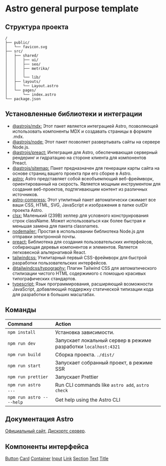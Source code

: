 # Astro general purpose template

## Структура проекта

```text
/
├── public/
│   └── favicon.svg
├── src/
│   ├── shared/
│   │   ├── ui/
│   │   ├── seo/
│   │   ├── metrika/
│   │   │
│   │   └── lib/
│   ├── layouts/
│   │   └── Layout.astro
│   └── pages/
│       └── index.astro
└── package.json
```

## Установленные библиотеки и интеграции

- [@astrojs/mdx:](https://www.npmjs.com/package/@astrojs/mdx) Этот пакет является интеграцией Astro, позволяющей использовать компоненты MDX и создавать страницы в формате .mdx.
- [@astrojs/node:](https://www.npmjs.com/package/@astrojs/node) Этот пакет позволяет развертывать сайты на сервере Node.js.
- [@astrojs/preact:](https://www.npmjs.com/package/@astrojs/preact) Интеграция для Astro, обеспечивающая серверный рендеринг и гидратацию на стороне клиента для компонентов Preact.
- [@astrojs/sitemap:](https://www.npmjs.com/package/@astrojs/sitemap) Пакет предназначен для генерации карты сайта на основе страниц вашего проекта при его сборке в Astro.
- [astro:](https://www.npmjs.com/package/astro) Astro представляет собой всеобъемлющий веб-фреймворк, ориентированный на скорость. Является мощным инструментом для создания веб-проектов, подтягивающим контент из различных источников.
- [astro-compress:](https://www.npmjs.com/package/astro-compress) Этот утилитный пакет автоматически сжимает все ваши CSS, HTML, SVG, JavaScript и изображения в папке outDir проекта Astro.
- [clsx:](https://www.npmjs.com/package/clsx) Маленький (239B) хелпер для условного конструирования строк className. Может использоваться как более быстрая и меньшая замена для пакета classnames.
- [nodemailer:](https://www.npmjs.com/package/nodemailer) Простая в использовании библиотека Node.js для отправки электронной почты.
- [preact:](https://www.npmjs.com/package/preact) Библиотека для создания пользовательских интерфейсов, собирающая деревья компонентов и элементов. Является легковесной альтернативой React.
- [tailwindcss:](https://www.npmjs.com/package/tailwindcss) Утилитарный первый CSS-фреймворк для быстрой разработки пользовательских интерфейсов.
- [@tailwindcss/typography:](https://www.npmjs.com/package/@tailwindcss/typography) Плагин Tailwind CSS для автоматического стилизации чистого HTML содержимого с помощью красивых типографических стандартов.
- [typescript:](https://www.npmjs.com/package/typescript) Язык программирования, расширяющий возможности JavaScript, добавляющий поддержку статической типизации кода для разработки в больших масштабах.

## Команды

| Command                   | Action                                                          |
| :------------------------ | :-------------------------------------------------------------- |
| `npm install`             | Установка зависимости.                                          |
| `npm run dev`             | Запускает локальный сервер в режиме разработки `localhost:4321` |
| `npm run build`           | Сборка проекта. `./dist/`                                       |
| `npm run start`           | Запускает cобранный проект, в режиме SSR                        |
| `npm run prettier`        | Запускает Prettier                                              |
| `npm run astro ...`       | Run CLI commands like `astro add`, `astro check`                |
| `npm run astro -- --help` | Get help using the Astro CLI                                    |

## Документация Astro

[Официальный сайт.](https://docs.astro.build) [Дискортс сервер](https://astro.build/chat).

## Компоненты интерфейса

[Button](src/shared/ui/Button.astro)
[Card](src/shared/ui/Card.astro)
[Container](src/shared/ui/Container.astro)
[Input](src/shared/ui/Input.astro) [Link](src/shared/ui/Link.astro)
[Section](src/shared/ui/Section.astro)
[Text](src/shared/ui/Text.astro)
[Title](src/shared/ui/Title.astro)
